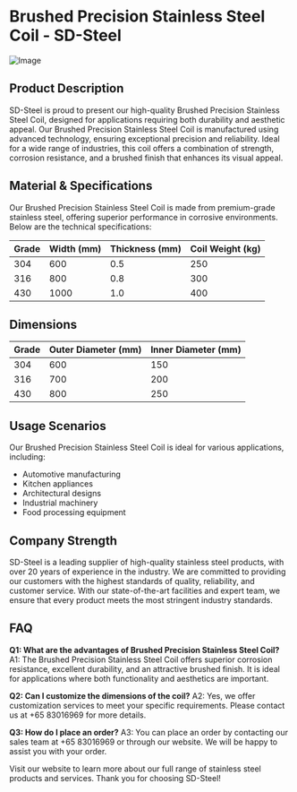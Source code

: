 # Brushed Precision Stainless Steel Coil - SD-Steel

![Image](https://github.com/user-attachments/assets/2567258e-e124-4816-932d-1809bd27ef0b)

## Product Description

SD-Steel is proud to present our high-quality Brushed Precision Stainless Steel Coil, designed for applications requiring both durability and aesthetic appeal. Our Brushed Precision Stainless Steel Coil is manufactured using advanced technology, ensuring exceptional precision and reliability. Ideal for a wide range of industries, this coil offers a combination of strength, corrosion resistance, and a brushed finish that enhances its visual appeal.

## Material & Specifications

Our Brushed Precision Stainless Steel Coil is made from premium-grade stainless steel, offering superior performance in corrosive environments. Below are the technical specifications:

| **Grade** | **Width (mm)** | **Thickness (mm)** | **Coil Weight (kg)** |
|-----------|----------------|--------------------|----------------------|
| 304       | 600            | 0.5                | 250                  |
| 316       | 800            | 0.8                | 300                  |
| 430       | 1000           | 1.0                | 400                  |

## Dimensions

| **Grade** | **Outer Diameter (mm)** | **Inner Diameter (mm)** |
|-----------|--------------------------|-------------------------|
| 304       | 600                      | 150                     |
| 316       | 700                      | 200                     |
| 430       | 800                      | 250                     |

## Usage Scenarios

Our Brushed Precision Stainless Steel Coil is ideal for various applications, including:
- Automotive manufacturing
- Kitchen appliances
- Architectural designs
- Industrial machinery
- Food processing equipment

## Company Strength

SD-Steel is a leading supplier of high-quality stainless steel products, with over 20 years of experience in the industry. We are committed to providing our customers with the highest standards of quality, reliability, and customer service. With our state-of-the-art facilities and expert team, we ensure that every product meets the most stringent industry standards.

## FAQ

**Q1: What are the advantages of Brushed Precision Stainless Steel Coil?**
A1: The Brushed Precision Stainless Steel Coil offers superior corrosion resistance, excellent durability, and an attractive brushed finish. It is ideal for applications where both functionality and aesthetics are important.

**Q2: Can I customize the dimensions of the coil?**
A2: Yes, we offer customization services to meet your specific requirements. Please contact us at +65 83016969 for more details.

**Q3: How do I place an order?**
A3: You can place an order by contacting our sales team at +65 83016969 or through our website. We will be happy to assist you with your order.

Visit our website to learn more about our full range of stainless steel products and services. Thank you for choosing SD-Steel!